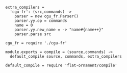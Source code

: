     extra_compilers =
      'cgu-fr': (src,commands) ->
        parser = new cgu_fr.Parser()
        parser.yy.op = commands
        name = 0
        parser.yy.new_name = -> "name#{name++}"
        parser.parse src

    cgu_fr = require './cgu-fr'

    module.exports = compile = (source,commands) ->
      default_compile source, commands, extra_compilers

    default_compile = require 'flat-ornament/compile'
